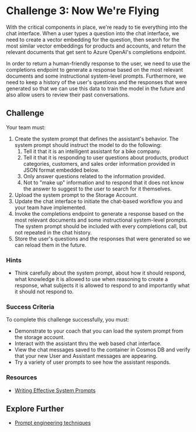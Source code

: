 # Challenge 3: Now We're Flying

With the critical components in place, we're ready to tie everything into the chat interface. When a user types a question into the chat interface, we need to create a vector embedding for the question, then search for the most similar vector embeddings for products and accounts, and return the relevant documents that get sent to Azure OpenAI's completions endpoint. 

In order to return a human-friendly response to the user, we need to use the completions endpoint to generate a response based on the most relevant documents and some instructional system-level prompts. Furthermore, we need to keep a history of the user's questions and the responses that were generated so that we can use this data to train the model in the future and also allow users to review their past conversations.

## Challenge

Your team must:
 
1. Create the system prompt that defines the assistant's behavior. The system prompt should instruct the model to do the following:
   1. Tell it that it is an intelligent assistant for a bike company.
   2. Tell it that it is responding to user questions about products, product categories, customers, and sales order information provided in JSON format embedded below.
   3. Only answer questions related to the information provided.
   4. Not to "make up" information and to respond that it does not know the answer to suggest to the user to search for it themselves.
2. Upload the system prompt to the Storage Account.
3. Update the chat interface to initiate the chat-based workflow you and your team have implemented.
4. Invoke the completions endpoint to generate a response based on the most relevant documents and some instructional system-level prompts. The system prompt should be included with every completions call, but not repeated in the chat history.
5. Store the user's questions and the responses that were generated so we can reload them in the future.

### Hints

- Think carefully about the system prompt, about how it should respond, what knowledge it is allowed to use when reasoning to create a response, what subjects it is allowed to respond to and importantly what it should not respond to.

### Success Criteria

To complete this challenge successfully, you must:

- Demonstrate to your coach that you can load the system prompt from the storage account.
- Interact with the assistant thru the web based chat interface.
- View the chat messages saved to the container in Cosmos DB and verify that your new User and Assistant messages are appearing.
- Try a variety of user prompts to see how the assistant responds.

### Resources

- [Writing Effective System Prompts](https://learn.microsoft.com/azure/cognitive-services/openai/concepts/system-message)


## Explore Further

- [Prompt engineering techniques](https://learn.microsoft.com/azure/cognitive-services/openai/concepts/advanced-prompt-engineering?pivots=programming-language-chat-completions)

